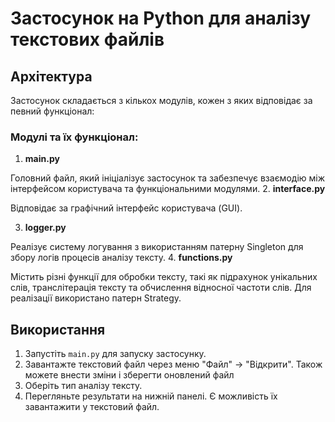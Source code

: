 # Застосунок на Python для аналізу текстових файлів

## Архітектура

Застосунок складається з кількох модулів, кожен з яких відповідає за певний функціонал:

### Модулі та їх функціонал:

1. **main.py**

Головний файл, який ініціалізує застосунок та забезпечує взаємодію між інтерфейсом користувача та 
функціональними модулями.
2. **interface.py**

Відповідає за графічний інтерфейс користувача (GUI).

3. **logger.py**

Реалізує систему логування з використанням патерну Singleton для збору логів процесів аналізу тексту.
4. **functions.py**

Містить різні функції для обробки тексту, такі як підрахунок унікальних слів, транслітерація тексту та обчислення 
відносної частоти слів. Для реалізації використано патерн Strategy.


## Використання

1. Запустіть `main.py` для запуску застосунку.
2. Завантажте текстовий файл через меню "Файл" -> "Відкрити". Також можете внести зміни і зберегти оновлений файл
3. Оберіть тип аналізу тексту.
4. Перегляньте результати на нижній панелі. Є можливість їх завантажити у текстовий файл.

